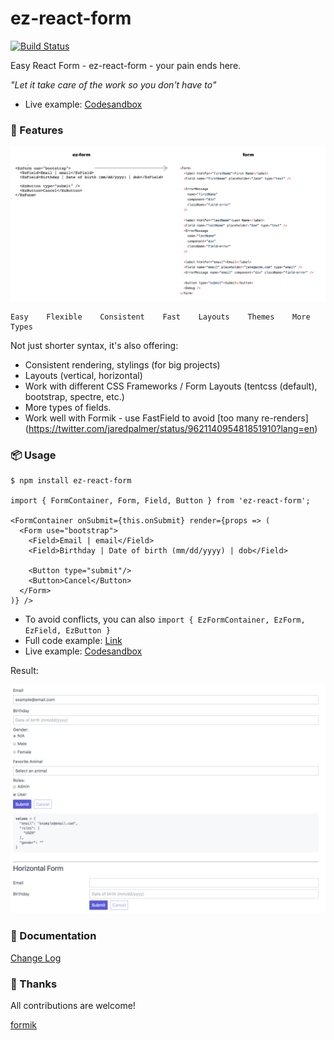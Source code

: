 # ez-react-form

[![Build Status](https://travis-ci.org/ngduc/ez-react-form.svg?branch=master)](https://travis-ci.org/ngduc/ez-react-form)

Easy React Form - ez-react-form - your pain ends here.

*"Let it take care of the work so you don't have to"*

- Live example: [Codesandbox](https://codesandbox.io/s/y7vwzp2091)

### 🌟 Features

[![Screenshot](screenshot-compare.png)](src/EzFormExample.tsx)

```
Easy    Flexible    Consistent    Fast    Layouts    Themes    More Types
```

Not just shorter syntax, it's also offering:
- Consistent rendering, stylings (for big projects)
- Layouts (vertical, horizontal)
- Work with different CSS Frameworks / Form Layouts (tentcss (default), bootstrap, spectre, etc.)
- More types of fields.
- Work well with Formik - use FastField to avoid [too many re-renders] (https://twitter.com/jaredpalmer/status/962114095481851910?lang=en)

### 📦 Usage

```JS
$ npm install ez-react-form

import { FormContainer, Form, Field, Button } from 'ez-react-form';

<FormContainer onSubmit={this.onSubmit} render={props => (
  <Form use="bootstrap">
    <Field>Email | email</Field>
    <Field>Birthday | Date of birth (mm/dd/yyyy) | dob</Field>

    <Button type="submit"/>
    <Button>Cancel</Button>
  </Form>
)} />
```
- To avoid conflicts, you can also `import { EzFormContainer, EzForm, EzField, EzButton }`
- Full code example: [Link](src/EzFormExample.tsx)
- Live example: [Codesandbox](https://codesandbox.io/s/y7vwzp2091)

Result:

[![Screenshot](screenshot.png)](src/EzFormExample.tsx)

### 📖 Documentation

[Change Log](/CHANGELOG.md)

### 🙌 Thanks

All contributions are welcome!

[formik](https://github.com/jaredpalmer/formik)